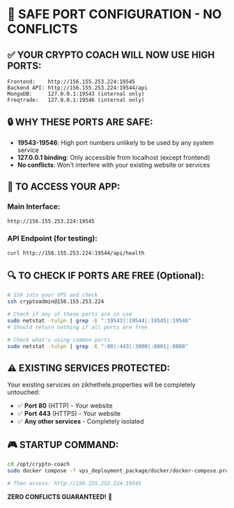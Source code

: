 # 🎯 SAFE PORT CONFIGURATION - NO CONFLICTS

## ✅ **YOUR CRYPTO COACH WILL NOW USE HIGH PORTS:**

```
Frontend:    http://156.155.253.224:19545
Backend API: http://156.155.253.224:19544/api
MongoDB:     127.0.0.1:19543 (internal only)
Freqtrade:   127.0.0.1:19546 (internal only)
```

## 🔒 **WHY THESE PORTS ARE SAFE:**

- **19543-19546**: High port numbers unlikely to be used by any system service
- **127.0.0.1 binding**: Only accessible from localhost (except frontend)
- **No conflicts**: Won't interfere with your existing website or services

## 🚀 **TO ACCESS YOUR APP:**

### **Main Interface:**
```
http://156.155.253.224:19545
```

### **API Endpoint (for testing):**
```bash
curl http://156.155.253.224:19544/api/health
```

## 🔍 **TO CHECK IF PORTS ARE FREE (Optional):**

```bash
# SSH into your VPS and check
ssh cryptoadmin@156.155.253.224

# Check if any of these ports are in use
sudo netstat -tulpn | grep -E ":19543|:19544|:19545|:19546"
# Should return nothing if all ports are free

# Check what's using common ports
sudo netstat -tulpn | grep -E ":80|:443|:3000|:8001|:8080"
```

## ⚠️ **EXISTING SERVICES PROTECTED:**

Your existing services on zikhethele.properties will be completely untouched:
- ✅ **Port 80** (HTTP) - Your website
- ✅ **Port 443** (HTTPS) - Your website  
- ✅ **Any other services** - Completely isolated

## 🎮 **STARTUP COMMAND:**

```bash
cd /opt/crypto-coach
sudo docker compose -f vps_deployment_package/docker/docker-compose.prod.yml up -d

# Then access: http://156.155.253.224:19545
```

**ZERO CONFLICTS GUARANTEED!** 🎯